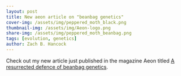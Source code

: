 ```yaml
---
layout: post
title: New aeon article on "beanbag genetics"
cover-img: /assets/img/peppered_moth_black.png
thumbnail-img: /assets/img/Aeon-logo.png
share-img: /assets/img/peppered_moth_beanbag.png
tags: [evolution, genetics]
author: Zach B. Hancock
---
```


Check out my new article just published in the magazine Aeon titled [A resurrected defence of beanbag genetics](https://aeon.co/essays/a-resurrected-defence-of-beanbag-genetics).
